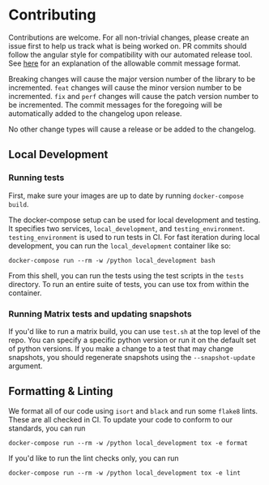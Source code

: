 # Contributing

Contributions are welcome. For all non-trivial changes, please create an issue first to help us track what is being worked on. PR commits should follow the angular style for compatibility with our automated release tool. See [here](https://www.conventionalcommits.org/en/v1.0.0/) for an explanation of the allowable commit message format.

Breaking changes will cause the major version number of the library to be incremented. 
`feat` changes will cause the minor version number to be incremented.
`fix` and `perf` changes will cause the patch version number to be incremented.
The commit messages for the foregoing will be automatically added to the changelog upon release.

No other change types will cause a release or be added to the changelog.

## Local Development

### Running tests

First, make sure your images are up to date by running `docker-compose build`.

The docker-compose setup can be used for local development and testing. It specifies two services, `local_development`, and `testing_environment`. `testing_environment` is used to run tests in CI. For fast iteration during local development, you can run the `local_development` container like so:

```
docker-compose run --rm -w /python local_development bash
```

From this shell, you can run the tests using the test scripts in the `tests` directory. To run an entire suite of tests, you can use tox from within the container.

### Running Matrix tests and updating snapshots

If you'd like to run a matrix build, you can use `test.sh` at the top level of the repo. You can specify a specific python version or run it on the default set of python versions. If you make a change to a test that may change snapshots, you should regenerate snapshots using the `--snapshot-update` argument.

## Formatting & Linting

We format all of our code using `isort` and `black` and run some `flake8` lints. These are all checked in CI. To update your code to conform to our standards, you can run

```
docker-compose run --rm -w /python local_development tox -e format
```

If you'd like to run the lint checks only, you can run 

```
docker-compose run --rm -w /python local_development tox -e lint
```
